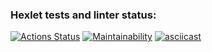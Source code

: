 ### Hexlet tests and linter status:
[![Actions Status](https://github.com/itunasalmon/python-project-49/actions/workflows/hexlet-check.yml/badge.svg)](https://github.com/itunasalmon/python-project-49/actions)
[![Maintainability](https://api.codeclimate.com/v1/badges/098a93a1c04b1b826c44/maintainability)](https://codeclimate.com/github/itunasalmon/python-project-49/maintainability)
[![asciicast](https://asciinema.org/a/gP2waCQyB9uEOoe7wrg7VKoqs.svg)](https://asciinema.org/a/gP2waCQyB9uEOoe7wrg7VKoqs)